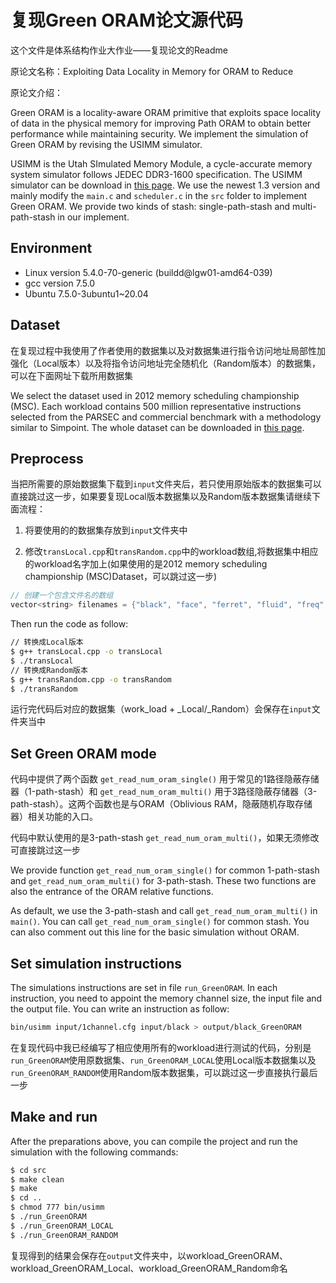 # 复现Green ORAM论文源代码

这个文件是体系结构作业大作业——复现论文的Readme

原论文名称：Exploiting Data Locality in Memory for ORAM to Reduce

原论文介绍：

Green ORAM is a locality-aware ORAM primitive that exploits space locality of data in the physical memory for improving Path ORAM to obtain better performance while maintaining security. We implement the simulation of Green ORAM by revising the USIMM simulator.

USIMM is the Utah SImulated Memory Module, a cycle-accurate memory system simulator follows JEDEC DDR3-1600 specification. The USIMM simulator can be download in [this page](http://utaharch.blogspot.com/2012/02/usimm.html). We use the newest 1.3 version and mainly modify the `main.c` and `scheduler.c` in the `src` folder to implement Green ORAM. We provide two kinds of stash: single-path-stash and multi-path-stash in our implement.



## Environment

- Linux version 5.4.0-70-generic (buildd@lgw01-amd64-039)
- gcc version 7.5.0
- Ubuntu 7.5.0-3ubuntu1~20.04



## Dataset

在复现过程中我使用了作者使用的数据集以及对数据集进行指令访问地址局部性加强化（Local版本）以及将指令访问地址完全随机化（Random版本）的数据集，可以在下面网址下载所用数据集

We select the dataset used in 2012 memory scheduling championship (MSC). Each workload contains 500 million representative instructions selected from the PARSEC and commercial benchmark with a methodology similar to Simpoint. The whole dataset can be downloaded in [this page](https://www.cs.utah.edu/~rajeev/jwac12/results_table.html).



## Preprocess

当把所需要的原始数据集下载到`input`文件夹后，若只使用原始版本的数据集可以直接跳过这一步，如果要复现Local版本数据集以及Random版本数据集请继续下面流程：

1. 将要使用的的数据集存放到`input`文件夹中

2. 修改`transLocal.cpp`和`transRandom.cpp`中的workload数组,将数据集中相应的workload名字加上(如果使用的是2012 memory scheduling championship (MSC)Dataset，可以跳过这一步)

```cpp
// 创建一个包含文件名的数组
vector<string> filenames = {"black", "face", "ferret", "fluid", "freq", "stream", "swapt", "comm1", "comm2", "comm3", "comm4", "comm5"};
```


Then run the code as follow:

```sh
// 转换成Local版本
$ g++ transLocal.cpp -o transLocal
$ ./transLocal
// 转换成Random版本
$ g++ transRandom.cpp -o transRandom
$ ./transRandom
```

运行完代码后对应的数据集（work_load + _Local/_Random）会保存在`input`文件夹当中

## Set Green ORAM mode

代码中提供了两个函数 `get_read_num_oram_single()` 用于常见的1路径隐蔽存储器（1-path-stash）和 `get_read_num_oram_multi()` 用于3路径隐蔽存储器（3-path-stash）。这两个函数也是与ORAM（Oblivious RAM，隐蔽随机存取存储器）相关功能的入口。

代码中默认使用的是3-path-stash `get_read_num_oram_multi()`，如果无须修改可直接跳过这一步

We provide function `get_read_num_oram_single()` for common 1-path-stash and `get_read_num_oram_multi()` for 3-path-stash. These two functions are also the entrance of the ORAM relative functions.



As default, we use the 3-path-stash and call `get_read_num_oram_multi()` in `main()`. You can call  `get_read_num_oram_single()` for common stash. You can also comment out this line for the basic simulation without ORAM.



## Set simulation instructions

The simulations instructions are set in file `run_GreenORAM`. In each instruction, you need to appoint the memory channel size, the input file and the output file. You can write an instruction as follow:

```sh
bin/usimm input/1channel.cfg input/black > output/black_GreenORAM
```

在复现代码中我已经编写了相应使用所有的workload进行测试的代码，分别是`run_GreenORAM`使用原数据集、`run_GreenORAM_LOCAL`使用Local版本数据集以及`run_GreenORAM_RANDOM`使用Random版本数据集，可以跳过这一步直接执行最后一步



## Make and run

After the preparations above, you can compile the project and run the simulation with the following commands:

```sh
$ cd src
$ make clean
$ make
$ cd ..
$ chmod 777 bin/usimm
$ ./run_GreenORAM
$ ./run_GreenORAM_LOCAL
$ ./run_GreenORAM_RANDOM 
```

复现得到的结果会保存在`output`文件夹中，以workload_GreenORAM、workload_GreenORAM_Local、workload_GreenORAM_Random命名
